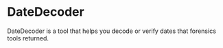 DateDecoder
===========

DateDecoder is a tool that helps you decode or verify dates that forensics tools returned.